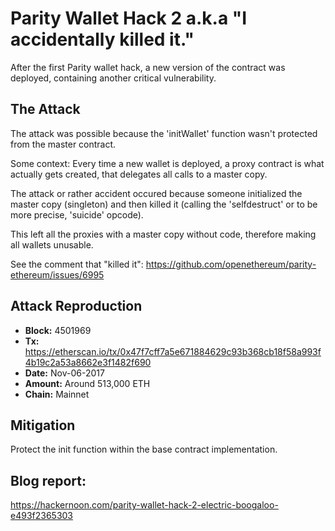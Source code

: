 # Parity Wallet Hack 2 a.k.a "I accidentally killed it."

After the first Parity wallet hack, a new version of the contract was deployed, containing another critical vulnerability.


## The Attack 
The attack was possible because the 'initWallet' function wasn't protected from the master contract.

Some context: Every time a new wallet is deployed, a proxy contract is what actually gets created, that delegates all calls to a master copy.

The attack or rather accident occured because someone initialized the master copy (singleton) and then killed it (calling the 'selfdestruct' or to be more precise, 'suicide' opcode).

This left all the proxies with a master copy without code, therefore making all wallets unusable.

See the comment that "killed it": https://github.com/openethereum/parity-ethereum/issues/6995



## Attack Reproduction
- **Block:** 4501969 
- **Tx:** https://etherscan.io/tx/0x47f7cff7a5e671884629c93b368cb18f58a993f4b19c2a53a8662e3f1482f690
- **Date:** Nov-06-2017
- **Amount:** Around 513,000 ETH
- **Chain:** Mainnet


## Mitigation
Protect the init function within the base contract implementation.

## Blog report: 
https://hackernoon.com/parity-wallet-hack-2-electric-boogaloo-e493f2365303
